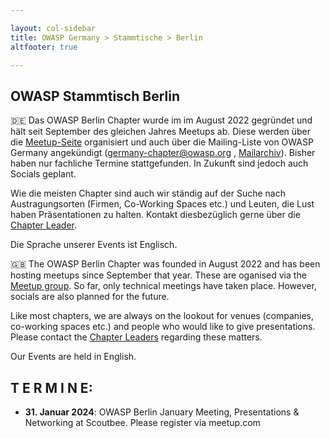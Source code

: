 ```yaml
---

layout: col-sidebar
title: OWASP Germany > Stammtische > Berlin
altfooter: true

---
```


## OWASP Stammtisch Berlin

🇩🇪 Das OWASP Berlin Chapter wurde im im August 2022 gegründet und hält seit September des gleichen Jahres Meetups ab. Diese werden über die [Meetup-Seite](https://www.meetup.com/owasp-berlin/) organisiert und auch über die Mailing-Liste von OWASP Germany angekündigt
([germany-chapter@owasp.org](mailto:germany-chapter@owasp.org) , [Mailarchiv](https://groups.google.com/a/owasp.org/forum/#!forum/germany-chapter)). Bisher haben nur fachliche Termine stattgefunden. In Zukunft sind jedoch auch Socials geplant.

Wie die meisten Chapter sind auch wir ständig auf der Suche nach Austragungsorten (Firmen, Co-Working Spaces etc.) und Leuten, die Lust haben Präsentationen zu halten. Kontakt diesbezüglich gerne über die [Chapter Leader](https://owasp.org/www-chapter-berlin/).

Die Sprache unserer Events ist Englisch. 

🇬🇧 The OWASP Berlin Chapter was founded in August 2022 and has been hosting meetups since September that year. These are oganised via the [Meetup group](https://www.meetup.com/owasp-berlin/). So far, only technical meetings have taken place. However, socials are also planned for the future.

Like most chapters, we are always on the lookout for venues (companies, co-working spaces etc.) and people who would like to give presentations. Please contact the [Chapter Leaders](https://owasp.org/www-chapter-berlin/) regarding these matters.

Our Events are held in English.


## **T E R M I N E:**
* **31. Januar 2024**: OWASP Berlin January Meeting, Presentations & Networking at Scoutbee. Please register via meetup.com 

